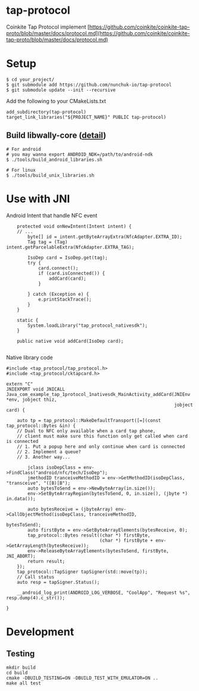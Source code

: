 # tap-protocol
Coinkite Tap Protocol implement
[https://github.com/coinkite/coinkite-tap-proto/blob/master/docs/protocol.md](https://github.com/coinkite/coinkite-tap-proto/blob/master/docs/protocol.md)

# Setup

```
$ cd your_project/
$ git submodule add https://github.com/nunchuk-io/tap-protocol
$ git submodule update --init --recursive
```

Add the following to your CMakeLists.txt

```
add_subdirectory(tap-protocol)
target_link_libraries("${PROJECT_NAME}" PUBLIC tap-protocol)
```

## Build libwally-core ([detail](https://github.com/ElementsProject/libwally-core#building))
```
# For android
# you may wanna export ANDROID_NDK=/path/to/android-ndk
$ ./tools/build_android_libraries.sh

# For linux
$ ./tools/build_unix_libraries.sh
```

# Use with JNI


Android Intent that handle NFC event

```
    protected void onNewIntent(Intent intent) {
    // ...
        byte[] id = intent.getByteArrayExtra(NfcAdapter.EXTRA_ID);
        Tag tag = (Tag) intent.getParcelableExtra(NfcAdapter.EXTRA_TAG);

        IsoDep card = IsoDep.get(tag);
        try {
            card.connect();
            if (card.isConnected()) {
                addCard(card);
            }

        } catch (Exception e) {
            e.printStackTrace();
        }
    }

    static {
        System.loadLibrary("tap_protocol_nativesdk");
    }

    public native void addCard(IsoDep card);


```

Native library code

```
#include <tap_protocol/tap_protocol.h>
#include <tap_protocol/cktapcard.h>

extern "C"
JNIEXPORT void JNICALL
Java_com_example_tap_1protocol_1nativesdk_MainActivity_addCard(JNIEnv *env, jobject thiz,
                                                               jobject card) {

    auto tp = tap_protocol::MakeDefaultTransport([=](const tap_protocol::Bytes &in) {
    // Dual to NFC only available when a card tap phone,
    // client must make sure this function only get called when card is connected 
    // 1. Put a popup here and only continue when card is connected 
    // 2. Implement a queue?
    // 3. Another way...

        jclass isoDepClass = env->FindClass("android/nfc/tech/IsoDep");
        jmethodID tranceiveMethodID = env->GetMethodID(isoDepClass, "transceive", "([B)[B");
        auto bytesToSend = env->NewByteArray(in.size());
        env->SetByteArrayRegion(bytesToSend, 0, in.size(), (jbyte *) in.data());
        
        auto bytesReceive = (jbyteArray) env->CallObjectMethod(isoDepClass, tranceiveMethodID,
                                                               bytesToSend);
        auto firstByte = env->GetByteArrayElements(bytesReceive, 0);
        tap_protocol::Bytes result((char *) firstByte,
                                   (char *) firstByte + env->GetArrayLength(bytesReceive));
        env->ReleaseByteArrayElements(bytesToSend, firstByte, JNI_ABORT);
        return result;
    });
    tap_protocol::TapSigner tapSigner(std::move(tp));
    // Call status
    auto resp = tapSigner.Status();

    __android_log_print(ANDROID_LOG_VERBOSE, "CoolApp", "Request %s", resp.dump(4).c_str());
    
}
```

# Development

## Testing
```
mkdir build
cd build
cmake -DBUILD_TESTING=ON -DBUILD_TEST_WITH_EMULATOR=ON ..
make all test
```


